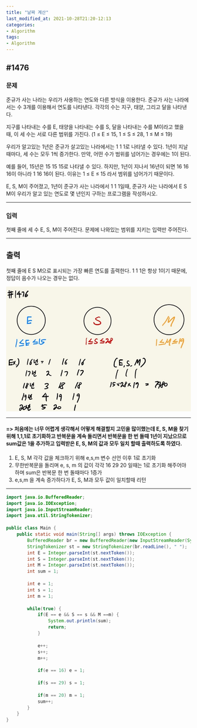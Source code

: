 ```yaml
---
title: "날짜 계산"
last_modified_at: 2021-10-28T21:20-12:13
categories:
- Algorithm
tags:
- Algorithm
---
```


## #1476

### 문제

준규가 사는 나라는 우리가 사용하는 연도와 다른 방식을 이용한다. 준규가 사는 나라에서는 수 3개를 이용해서 연도를 나타낸다. 각각의 수는 지구, 태양, 그리고 달을 나타낸다.

지구를 나타내는 수를 E, 태양을 나타내는 수를 S, 달을 나타내는 수를 M이라고 했을 때, 이 세 수는 서로 다른 범위를 가진다. (1 ≤ E ≤ 15, 1 ≤ S ≤ 28, 1 ≤ M ≤ 19)

우리가 알고있는 1년은 준규가 살고있는 나라에서는 1 1 1로 나타낼 수 있다. 1년이 지날 때마다, 세 수는 모두 1씩 증가한다. 만약, 어떤 수가 범위를 넘어가는 경우에는 1이 된다.

예를 들어, 15년은 15 15 15로 나타낼 수 있다. 하지만, 1년이 지나서 16년이 되면 16 16 16이 아니라 1 16 16이 된다. 이유는 1 ≤ E ≤ 15 라서 범위를 넘어가기 때문이다.

E, S, M이 주어졌고, 1년이 준규가 사는 나라에서 1 1 1일때, 준규가 사는 나라에서 E S M이 우리가 알고 있는 연도로 몇 년인지 구하는 프로그램을 작성하시오.

---

### 입력

첫째 줄에 세 수 E, S, M이 주어진다. 문제에 나와있는 범위를 지키는 입력만 주어진다.

---

## 출력

첫째 줄에 E S M으로 표시되는 가장 빠른 연도를 출력한다. 1 1 1은 항상 1이기 때문에, 정답이 음수가 나오는 경우는 없다.

![1476](/assets/image/algo/1476.jpg)

---

#### => 처음에는 너무 어렵게 생각해서 어떻게 해결할지 고민을 많이했는데 E, S, M을 찾기 위해 1,1,1로 초기화하고 반복문을 계속 돌리면서 반복문을 한 번 돌때 1년이 지났으므로 sum값은 1을 추가하고 입력받은 E, S, M의 값과 모두 일치 할때 출력하도록 하였다.

1. E, S, M 각각 값을 체크하기 위해 e,s,m 변수 선언 이후 1로 초기화
2. 무한반복문을 돌리며 e, s, m 의 값이 각각 16 29 20 일때는 1로 초기화 해주어야 하며 sum은 반복문 한 번 돌때마다 1증가
3. e,s,m 을 계속 증가하다가 E, S, M과 모두 값이 일치할때 리턴

---

```java
import java.io.BufferedReader;
import java.io.IOException;
import java.io.InputStreamReader;
import java.util.StringTokenizer;

public class Main {
    public static void main(String[] args) throws IOException {
        BufferedReader br = new BufferedReader(new InputStreamReader(System.in));
        StringTokenizer st = new StringTokenizer(br.readLine(), " ");
        int E = Integer.parseInt(st.nextToken());
        int S = Integer.parseInt(st.nextToken());
        int M = Integer.parseInt(st.nextToken());
        int sum = 1;

        int e = 1;
        int s = 1;
        int m = 1;

        while(true) {
            if(E == e && S == s && M ==m) {
                System.out.println(sum);
                return;
            }

            e++;
            s++;
            m++;

            if(e == 16) e = 1;

            if(s == 29) s = 1;

            if(m == 20) m = 1;
            sum++;
        }
    }
}
```

